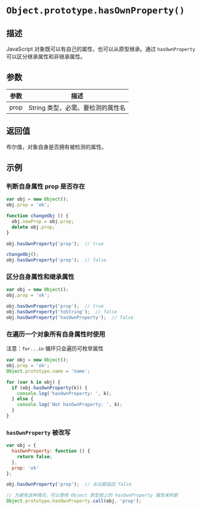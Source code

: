 # `Object.prototype.hasOwnProperty()`

## 描述

JavaScript 对象既可以有自己的属性，也可以从原型继承。通过 `hasOwnProperty` 可以区分继承属性和非继承属性。

## 参数

参数 | 描述
--- | ---
prop | String 类型，必需。要检测的属性名


## 返回值

布尔值，对象自身是否拥有被检测的属性。

## 示例

### 判断自身属性 prop 是否存在

```js
var obj = new Object();
obj.prop = 'ok';

function changeObj () {
  obj.newProp = obj.prop;
  delete obj.prop;
}

obj.hasOwnProperty('prop');  // true

changeObj();
obj.hasOwnProperty('prop');  // false
```

### 区分自身属性和继承属性

```js
var obj = new Object();
obj.prop = 'ok';

obj.hasOwnProperty('prop');  // true
obj.hasOwnProperty('toString');  // false
obj.hasOwnProperty('hasOwnProperty');  // false
```

### 在遍历一个对象所有自身属性时使用

注意：`for...in` 循环只会遍历可枚举属性

```js
var obj = new Object();
obj.prop = 'ok';
Object.prototype.name = 'name';

for (var k in obj) {
  if (obj.hasOwnProperty(k)) {
    console.log('hasOwnProperty: ', k);
  } else {
    console.log('Not hasOwnProperty: ', k);
  }
}
```
### `hasOwnProperty` 被改写

```js
var obj = {
  hasOwnProperty: function () {
    return false;
  },
  prop: 'ok'
};

obj.hasOwnProperty('prop');  // 永远都返回 false

// 为避免这种情况，可以使用 Object 原型链上的 hasOwnProperty 属性来判断
Object.prototype.hasOwnProperty.call(obj, 'prop');
```

